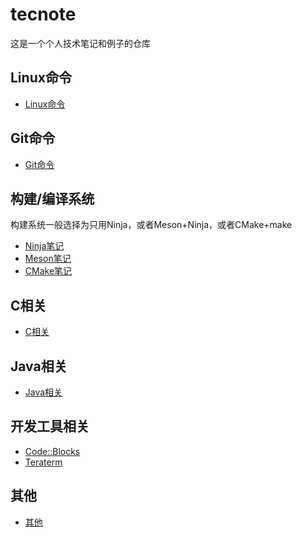 # tecnote
这是一个个人技术笔记和例子的仓库

## Linux命令
* [Linux命令](Linux/Linux_zh_CN.md)

## Git命令
* [Git命令](Git/Git_zh_CN.md)

## 构建/编译系统
构建系统一般选择为只用Ninja，或者Meson+Ninja，或者CMake+make
* [Ninja笔记](BuildTool/Ninja_zh_CN.md)
* [Meson笔记](BuildTool/Meson_zh_CN.md)
* [CMake笔记](BuildTool/CMake_zh_CN.md)

## C相关
* [C相关](C/C_zh_CN.md)

## Java相关
* [Java相关](Java/Java_zh_CN.md)

## 开发工具相关
* [Code::Blocks](DevTool/CodeBlocks_zh_CN.md)
* [Teraterm](DevTool/Teraterm_zh_CN.md)

## 其他
* [其他](Other/Other_zh_CN.md)

